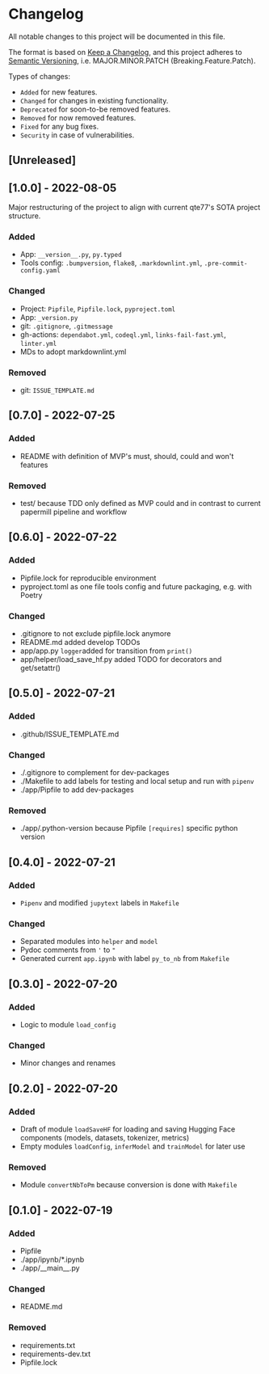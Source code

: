 Changelog
===

All notable changes to this project will be documented in this file.

The format is based on [Keep a Changelog](https://keepachangelog.com/en/1.0.0/),
and this project adheres to [Semantic Versioning](https://semver.org/spec/v2.0.0.html), i.e. MAJOR.MINOR.PATCH (Breaking.Feature.Patch).

Types of changes:

- `Added` for new features.
- `Changed` for changes in existing functionality.
- `Deprecated` for soon-to-be removed features.
- `Removed` for now removed features.
- `Fixed` for any bug fixes.
- `Security` in case of vulnerabilities.

[Unreleased]
---

[1.0.0] - 2022-08-05
---

Major restructuring of the project to align with current qte77's SOTA project structure.

### Added

- App: `__version__.py`, `py.typed`
- Tools config: `.bumpversion`, `flake8`, `.markdownlint.yml`, `.pre-commit-config.yaml`

### Changed

- Project: `Pipfile`, `Pipfile.lock`, `pyproject.toml`
- App: `_version.py`
- git: `.gitignore`, `.gitmessage`
- gh-actions: `dependabot.yml`, `codeql.yml`, `links-fail-fast.yml`, `linter.yml`
- MDs to adopt markdownlint.yml

### Removed

- git: `ISSUE_TEMPLATE.md`

[0.7.0] - 2022-07-25
---

### Added

- README with definition of MVP's must, should, could and won't features

### Removed

- test/ because TDD only defined as MVP could and in contrast to current papermill pipeline and workflow

[0.6.0] - 2022-07-22
---

### Added

- Pipfile.lock for reproducible environment
- pyproject.toml as one file tools config and future packaging, e.g. with Poetry

### Changed

- .gitignore to not exclude pipfile.lock anymore
- README.md added develop TODOs
- app/app.py `logger`added for transition from `print()`
- app/helper/load_save_hf.py added TODO for decorators and get/setattr()

[0.5.0] - 2022-07-21
---

### Added

- .github/ISSUE_TEMPLATE.md

### Changed

- ./.gitignore to complement for dev-packages
- ./Makefile to add labels for testing and local setup and run with `pipenv`
- ./app/Pipfile to add dev-packages

### Removed

- ./app/.python-version because Pipfile `[requires]` specific python version

[0.4.0] - 2022-07-21
---

### Added

- `Pipenv` and modified `jupytext` labels in `Makefile`

### Changed

- Separated modules into `helper` and `model`
- Pydoc comments from `'` to `"`
- Generated current `app.ipynb` with label `py_to_nb` from `Makefile`

[0.3.0] - 2022-07-20
---

### Added

- Logic to  module `load_config`

### Changed

- Minor changes and renames

[0.2.0] - 2022-07-20
---

### Added

- Draft of module `loadSaveHF` for loading and saving Hugging Face components (models, datasets, tokenizer, metrics)
- Empty modules `loadConfig`, `inferModel` and `trainModel` for later use

### Removed

- Module `convertNbToPm` because conversion is done with `Makefile`

[0.1.0] - 2022-07-19
---

### Added

- Pipfile
- ./app/ipynb/*.ipynb
- ./app/__main\__.py

### Changed

- README.md

### Removed

- requirements.txt
- requirements-dev.txt
- Pipfile.lock
